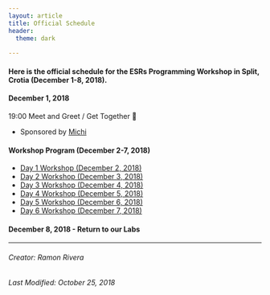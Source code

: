 ```yaml
---
layout: article
title: Official Schedule
header:
  theme: dark
    
---
```


#### Here is the official schedule for the ESRs Programming Workshop in Split, Crotia (December 1-8, 2018).   

#### December 1, 2018
19:00 Meet and Greet / Get Together :beers: 
- Sponsored by [Michi](https://www.palaeontologie.geowissenschaften.uni-muenchen.de/personen/wissenschaft/michael_eitel/index.html)

#### Workshop Program (December 2-7, 2018)

- [Day 1 Workshop (December 2, 2018)](/Day1.md)
- [Day 2 Workshop (December 3, 2018)](/Day2.md)
- [Day 3 Workshop (December 4, 2018)](/Day3.md)
- [Day 4 Workshop (December 5, 2018)](/Day4.md)
- [Day 5 Workshop (December 6, 2018)](/Day5.md)
- [Day 6 Workshop (December 7, 2018)](/Day6.md)  

#### December 8, 2018 - Return to our Labs

---
###### Creator: Ramon Rivera  
###### Last Modified: October 25, 2018  
